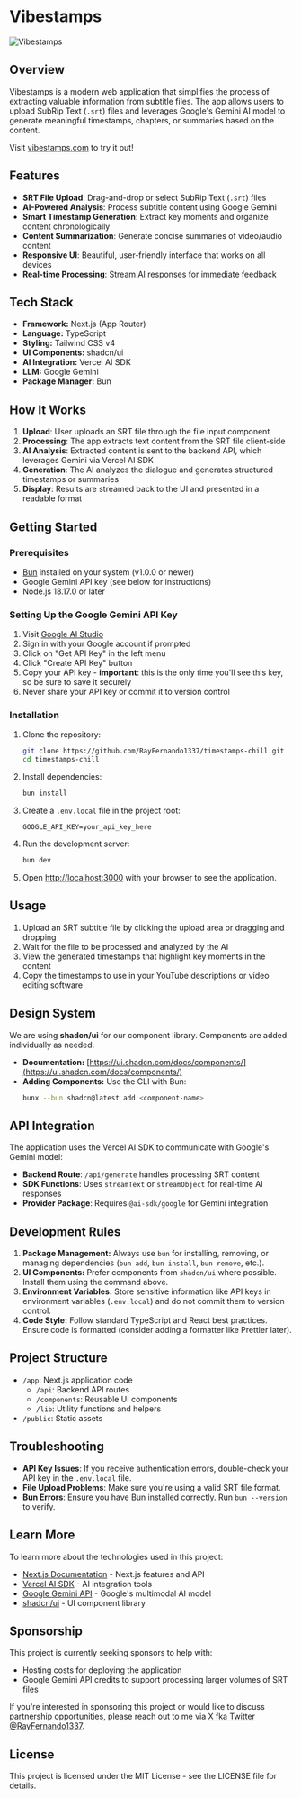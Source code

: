 # Vibestamps

![Vibestamps](https://github.com/user-attachments/assets/33cea444-249b-4793-bf42-6c50619528c9)

## Overview

Vibestamps is a modern web application that simplifies the process of extracting valuable information from subtitle files. The app allows users to upload SubRip Text (`.srt`) files and leverages Google's Gemini AI model to generate meaningful timestamps, chapters, or summaries based on the content.

Visit [vibestamps.com](https://vibestamps.com) to try it out!

## Features

- **SRT File Upload**: Drag-and-drop or select SubRip Text (`.srt`) files
- **AI-Powered Analysis**: Process subtitle content using Google Gemini
- **Smart Timestamp Generation**: Extract key moments and organize content chronologically
- **Content Summarization**: Generate concise summaries of video/audio content
- **Responsive UI**: Beautiful, user-friendly interface that works on all devices
- **Real-time Processing**: Stream AI responses for immediate feedback

## Tech Stack

- **Framework:** Next.js (App Router)
- **Language:** TypeScript
- **Styling:** Tailwind CSS v4
- **UI Components:** shadcn/ui
- **AI Integration:** Vercel AI SDK
- **LLM:** Google Gemini
- **Package Manager:** Bun

## How It Works

1. **Upload**: User uploads an SRT file through the file input component
2. **Processing**: The app extracts text content from the SRT file client-side
3. **AI Analysis**: Extracted content is sent to the backend API, which leverages Gemini via Vercel AI SDK
4. **Generation**: The AI analyzes the dialogue and generates structured timestamps or summaries
5. **Display**: Results are streamed back to the UI and presented in a readable format

## Getting Started

### Prerequisites

- [Bun](https://bun.sh/) installed on your system (v1.0.0 or newer)
- Google Gemini API key (see below for instructions)
- Node.js 18.17.0 or later

### Setting Up the Google Gemini API Key

1. Visit [Google AI Studio](https://makersuite.google.com/app/apikey)
2. Sign in with your Google account if prompted
3. Click on "Get API Key" in the left menu
4. Click "Create API Key" button
5. Copy your API key - **important**: this is the only time you'll see this key, so be sure to save it securely
6. Never share your API key or commit it to version control

### Installation

1. Clone the repository:

   ```bash
   git clone https://github.com/RayFernando1337/timestamps-chill.git
   cd timestamps-chill
   ```

2. Install dependencies:

   ```bash
   bun install
   ```

3. Create a `.env.local` file in the project root:

   ```
   GOOGLE_API_KEY=your_api_key_here
   ```

4. Run the development server:

   ```bash
   bun dev
   ```

5. Open [http://localhost:3000](http://localhost:3000) with your browser to see the application.

## Usage

1. Upload an SRT subtitle file by clicking the upload area or dragging and dropping
2. Wait for the file to be processed and analyzed by the AI
3. View the generated timestamps that highlight key moments in the content
4. Copy the timestamps to use in your YouTube descriptions or video editing software

## Design System

We are using **shadcn/ui** for our component library. Components are added individually as needed.

- **Documentation:** [https://ui.shadcn.com/docs/components/](https://ui.shadcn.com/docs/components/)
- **Adding Components:** Use the CLI with Bun:
  ```bash
  bunx --bun shadcn@latest add <component-name>
  ```

## API Integration

The application uses the Vercel AI SDK to communicate with Google's Gemini model:

- **Backend Route**: `/api/generate` handles processing SRT content
- **SDK Functions**: Uses `streamText` or `streamObject` for real-time AI responses
- **Provider Package**: Requires `@ai-sdk/google` for Gemini integration

## Development Rules

1. **Package Management:** Always use `bun` for installing, removing, or managing dependencies (`bun add`, `bun install`, `bun remove`, etc.).
2. **UI Components:** Prefer components from `shadcn/ui` where possible. Install them using the command above.
3. **Environment Variables:** Store sensitive information like API keys in environment variables (`.env.local`) and do not commit them to version control.
4. **Code Style:** Follow standard TypeScript and React best practices. Ensure code is formatted (consider adding a formatter like Prettier later).

## Project Structure

- `/app`: Next.js application code
  - `/api`: Backend API routes
  - `/components`: Reusable UI components
  - `/lib`: Utility functions and helpers
- `/public`: Static assets

## Troubleshooting

- **API Key Issues**: If you receive authentication errors, double-check your API key in the `.env.local` file.
- **File Upload Problems**: Make sure you're using a valid SRT file format.
- **Bun Errors**: Ensure you have Bun installed correctly. Run `bun --version` to verify.

## Learn More

To learn more about the technologies used in this project:

- [Next.js Documentation](https://nextjs.org/docs) - Next.js features and API
- [Vercel AI SDK](https://sdk.vercel.ai/docs) - AI integration tools
- [Google Gemini API](https://ai.google.dev/docs) - Google's multimodal AI model
- [shadcn/ui](https://ui.shadcn.com/) - UI component library

## Sponsorship

This project is currently seeking sponsors to help with:

- Hosting costs for deploying the application
- Google Gemini API credits to support processing larger volumes of SRT files

If you're interested in sponsoring this project or would like to discuss partnership opportunities, please reach out to me via [X fka Twitter @RayFernando1337](https://x.com/Rayfernando1337).

## License

This project is licensed under the MIT License - see the LICENSE file for details.

